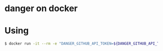 # danger on docker

# Using

```bash
$ docker run -it --rm -e "DANGER_GITHUB_API_TOKEN=${DANGER_GITHUB_API_TOKEN}" -v "$(pwd):/usr/src/app" pyar6329/danger:latest
```

